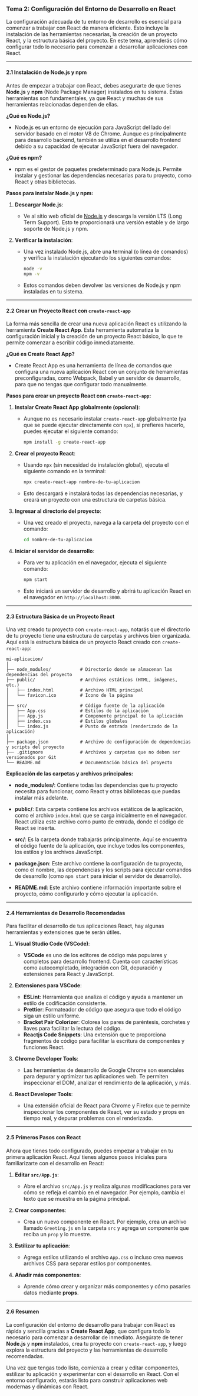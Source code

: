 ### **Tema 2: Configuración del Entorno de Desarrollo en React**

La configuración adecuada de tu entorno de desarrollo es esencial para comenzar a trabajar con React de manera eficiente. Esto incluye la instalación de las herramientas necesarias, la creación de un proyecto React, y la estructura básica del proyecto. En este tema, aprenderás cómo configurar todo lo necesario para comenzar a desarrollar aplicaciones con React.

---

#### **2.1 Instalación de Node.js y npm**

Antes de empezar a trabajar con React, debes asegurarte de que tienes **Node.js** y **npm** (Node Package Manager) instalados en tu sistema. Estas herramientas son fundamentales, ya que React y muchas de sus herramientas relacionadas dependen de ellas.

**¿Qué es Node.js?**
- Node.js es un entorno de ejecución para JavaScript del lado del servidor basado en el motor V8 de Chrome. Aunque es principalmente para desarrollo backend, también se utiliza en el desarrollo frontend debido a su capacidad de ejecutar JavaScript fuera del navegador.

**¿Qué es npm?**
- npm es el gestor de paquetes predeterminado para Node.js. Permite instalar y gestionar las dependencias necesarias para tu proyecto, como React y otras bibliotecas.

**Pasos para instalar Node.js y npm:**

1. **Descargar Node.js**:
   - Ve al sitio web oficial de [Node.js](https://nodejs.org/) y descarga la versión LTS (Long Term Support). Esto te proporcionará una versión estable y de largo soporte de Node.js y npm.

2. **Verificar la instalación**:
   - Una vez instalado Node.js, abre una terminal (o línea de comandos) y verifica la instalación ejecutando los siguientes comandos:
     ```bash
     node -v
     npm -v
     ```
   - Estos comandos deben devolver las versiones de Node.js y npm instaladas en tu sistema.

---

#### **2.2 Crear un Proyecto React con `create-react-app`**

La forma más sencilla de crear una nueva aplicación React es utilizando la herramienta **Create React App**. Esta herramienta automatiza la configuración inicial y la creación de un proyecto React básico, lo que te permite comenzar a escribir código inmediatamente.

**¿Qué es Create React App?**
- Create React App es una herramienta de línea de comandos que configura una nueva aplicación React con un conjunto de herramientas preconfiguradas, como Webpack, Babel y un servidor de desarrollo, para que no tengas que configurar todo manualmente.

**Pasos para crear un proyecto React con `create-react-app`:**

1. **Instalar Create React App globalmente (opcional)**:
   - Aunque no es necesario instalar `create-react-app` globalmente (ya que se puede ejecutar directamente con `npx`), si prefieres hacerlo, puedes ejecutar el siguiente comando:
     ```bash
     npm install -g create-react-app
     ```

2. **Crear el proyecto React**:
   - Usando `npx` (sin necesidad de instalación global), ejecuta el siguiente comando en la terminal:
     ```bash
     npx create-react-app nombre-de-tu-aplicacion
     ```
   - Esto descargará e instalará todas las dependencias necesarias, y creará un proyecto con una estructura de carpetas básica.

3. **Ingresar al directorio del proyecto**:
   - Una vez creado el proyecto, navega a la carpeta del proyecto con el comando:
     ```bash
     cd nombre-de-tu-aplicacion
     ```

4. **Iniciar el servidor de desarrollo**:
   - Para ver tu aplicación en el navegador, ejecuta el siguiente comando:
     ```bash
     npm start
     ```
   - Esto iniciará un servidor de desarrollo y abrirá tu aplicación React en el navegador en `http://localhost:3000`.

---

#### **2.3 Estructura Básica de un Proyecto React**

Una vez creado tu proyecto con `create-react-app`, notarás que el directorio de tu proyecto tiene una estructura de carpetas y archivos bien organizada. Aquí está la estructura básica de un proyecto React creado con `create-react-app`:

```
mi-aplicacion/
│
├── node_modules/           # Directorio donde se almacenan las dependencias del proyecto
├── public/                 # Archivos estáticos (HTML, imágenes, etc.)
│   ├── index.html          # Archivo HTML principal
│   └── favicon.ico         # Icono de la página
│
├── src/                    # Código fuente de la aplicación
│   ├── App.css             # Estilos de la aplicación
│   ├── App.js              # Componente principal de la aplicación
│   ├── index.css           # Estilos globales
│   └── index.js            # Punto de entrada (renderizado de la aplicación)
│
├── package.json            # Archivo de configuración de dependencias y scripts del proyecto
├── .gitignore              # Archivos y carpetas que no deben ser versionados por Git
└── README.md               # Documentación básica del proyecto
```

**Explicación de las carpetas y archivos principales:**

- **node_modules/**: Contiene todas las dependencias que tu proyecto necesita para funcionar, como React y otras bibliotecas que puedas instalar más adelante.
  
- **public/**: Esta carpeta contiene los archivos estáticos de la aplicación, como el archivo `index.html` que se carga inicialmente en el navegador. React utiliza este archivo como punto de entrada, donde el código de React se inserta.

- **src/**: Es la carpeta donde trabajarás principalmente. Aquí se encuentra el código fuente de la aplicación, que incluye todos los componentes, los estilos y los archivos JavaScript.

- **package.json**: Este archivo contiene la configuración de tu proyecto, como el nombre, las dependencias y los scripts para ejecutar comandos de desarrollo (como `npm start` para iniciar el servidor de desarrollo).

- **README.md**: Este archivo contiene información importante sobre el proyecto, cómo configurarlo y cómo ejecutar la aplicación.

---

#### **2.4 Herramientas de Desarrollo Recomendadas**

Para facilitar el desarrollo de tus aplicaciones React, hay algunas herramientas y extensiones que te serán útiles.

1. **Visual Studio Code (VSCode)**:
   - **VSCode** es uno de los editores de código más populares y completos para desarrollo frontend. Cuenta con características como autocompletado, integración con Git, depuración y extensiones para React y JavaScript.
   
2. **Extensiones para VSCode**:
   - **ESLint**: Herramienta que analiza el código y ayuda a mantener un estilo de codificación consistente.
   - **Prettier**: Formateador de código que asegura que todo el código siga un estilo uniforme.
   - **Bracket Pair Colorizer**: Colorea los pares de paréntesis, corchetes y llaves para facilitar la lectura del código.
   - **Reactjs Code Snippets**: Una extensión que te proporciona fragmentos de código para facilitar la escritura de componentes y funciones React.
   
3. **Chrome Developer Tools**:
   - Las herramientas de desarrollo de Google Chrome son esenciales para depurar y optimizar tus aplicaciones web. Te permiten inspeccionar el DOM, analizar el rendimiento de la aplicación, y más.

4. **React Developer Tools**:
   - Una extensión oficial de React para Chrome y Firefox que te permite inspeccionar los componentes de React, ver su estado y props en tiempo real, y depurar problemas con el renderizado.

---

#### **2.5 Primeros Pasos con React**

Ahora que tienes todo configurado, puedes empezar a trabajar en tu primera aplicación React. Aquí tienes algunos pasos iniciales para familiarizarte con el desarrollo en React:

1. **Editar `src/App.js`**:
   - Abre el archivo `src/App.js` y realiza algunas modificaciones para ver cómo se refleja el cambio en el navegador. Por ejemplo, cambia el texto que se muestra en la página principal.

2. **Crear componentes**:
   - Crea un nuevo componente en React. Por ejemplo, crea un archivo llamado `Greeting.js` en la carpeta `src` y agrega un componente que reciba un `prop` y lo muestre.

3. **Estilizar tu aplicación**:
   - Agrega estilos utilizando el archivo `App.css` o incluso crea nuevos archivos CSS para separar estilos por componentes.

4. **Añadir más componentes**:
   - Aprende cómo crear y organizar más componentes y cómo pasarles datos mediante **props**.

---

#### **2.6 Resumen**

La configuración del entorno de desarrollo para trabajar con React es rápida y sencilla gracias a **Create React App**, que configura todo lo necesario para comenzar a desarrollar de inmediato. Asegúrate de tener **Node.js** y **npm** instalados, crea tu proyecto con `create-react-app`, y luego explora la estructura del proyecto y las herramientas de desarrollo recomendadas.

Una vez que tengas todo listo, comienza a crear y editar componentes, estilizar tu aplicación y experimentar con el desarrollo en React. Con el entorno configurado, estarás listo para construir aplicaciones web modernas y dinámicas con React.